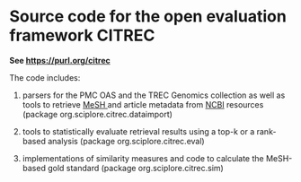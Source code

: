 # Source code for the open evaluation framework CITREC
**See https://purl.org/citrec**  

The code includes:

1. parsers for the PMC OAS and the TREC Genomics collection as well as tools to retrieve [MeSH ](http://www.nlm.nih.gov/mesh/introduction.html) and article metadata from [NCBI](http://www.ncbi.nlm.nih.gov/) resources (package org.sciplore.citrec.dataimport)

2. tools to statistically evaluate retrieval results using a top-k or a rank-based analysis (package org.sciplore.citrec.eval)

3. implementations of similarity measures and code to calculate the MeSH-based gold standard (package org.sciplore.citrec.sim)
